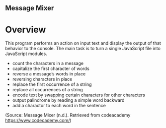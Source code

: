 Message Mixer
-----

# Overview
This program performs an action on input text and display the output of that behavior to the console.
The main task is to turn a single JavaScript file into JavaScript modules. 

- count the characters in a message
- capitalize the first character of words
- reverse a message’s words in place
- reversing characters in place
- replace the first occurrence of a string
- replace all occurrences of a string
- encode text by swapping certain characters for other characters
- output palindrome by reading a simple word backward
- add a charactor to each word in the sentence

(Source: Message Mixer (n.d.). Retrieved from codeacademy https://www.codecademy.com/)
